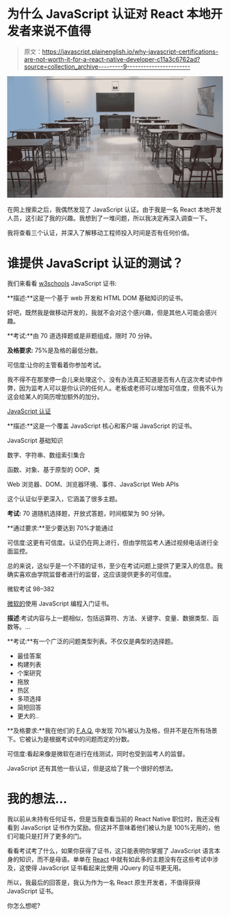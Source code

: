 # 为什么 JavaScript 认证对 React 本地开发者来说不值得

> 原文：<https://javascript.plainenglish.io/why-javascript-certifications-are-not-worth-it-for-a-react-native-developer-c11a3c6762ad?source=collection_archive---------9----------------------->

![](img/827185e99a3b9c80a09a760d5d9d2d04.png)

在网上搜索之后，我偶然发现了 JavaScript 认证。由于我是一名 React 本地开发人员，这引起了我的兴趣。我想到了一堆问题，所以我决定再深入调查一下。

我将查看三个认证，并深入了解移动工程师投入时间是否有任何价值。

# 谁提供 JavaScript 认证的测试？

我们来看看 [w3schools](https://www.w3schools.com/cert/cert_javascript.asp) JavaScript 证书:

**描述:**这是一个基于 web 开发和 HTML DOM 基础知识的证书。

好吧，既然我是做移动开发的，我就不会对这个感兴趣，但是其他人可能会感兴趣。

**考试:**由 70 道选择题或是非题组成，限时 70 分钟。

**及格要求:** 75%是及格的最低分数。

可信度:让你的主管看着你参加考试。

我不得不在那里停一会儿来处理这个。没有办法真正知道是否有人在这次考试中作弊，因为监考人可以是你认识的任何人。老板或老师可以增加可信度，但我不认为这会给某人的简历增加额外的加分。

[JavaScript 认证](https://www.javascriptinstitute.org/javascript-certification/)

**描述:**这是一个覆盖 JavaScript 核心和客户端 JavaScript 的证书。

JavaScript 基础知识

数字、字符串、数组索引集合

函数、对象、基于原型的 OOP、类

Web 浏览器、DOM、浏览器环境、事件、JavaScript Web APIs

这个认证似乎更深入，它涵盖了很多主题。

**考试:** 70 道随机选择题，开放式答题，时间框架为 90 分钟。

**通过要求:**至少要达到 70%才能通过

可信度:这更有可信度。认证仍在网上进行，但由学院监考人通过视频电话进行全面监控。

总的来说，这似乎是一个不错的证书，至少在考试问题上提供了更深入的信息。我确实喜欢由学院监督者进行的监督，这应该提供更多的可信度。

微软考试 98–382

[微软的](https://www.microsoft.com/en-us/learning/exam-98-382.aspx)使用 JavaScript 编程入门证书。

**描述**:考试内容与上一题相似，包括运算符、方法、关键字、变量、数据类型、函数等。…

**考试:**有一个广泛的问题类型列表。不仅仅是典型的选择题。

*   最佳答案
*   构建列表
*   个案研究
*   拖放
*   热区
*   多项选择
*   简短回答
*   更大的..

**及格要求:**我在他们的 [F.A.Q.](https://www.microsoft.com/en-us/learning/certification-exam-policies.aspx#scoring) 中发现 70%被认为及格，但并不是在所有场景下。它被认为是根据考试中的问题而定的分数。

可信度:看起来像是微软在进行在线测试，同时也受到监考人的监督。

JavaScript 还有其他一些认证，但是这给了我一个很好的想法。

# 我的想法…

我以前从未持有任何证书，但是当我查看当前的 React Native 职位时，我还没有看到 JavaScript 证书作为奖励。但这并不意味着他们被认为是 100%无用的，他们可能只是打开了更多的门。

看看考试考了什么，如果你获得了证书，这只能表明你掌握了 JavaScript 语言本身的知识，而不是母语。单单在 [React](https://reactnative.dev/docs/intro-react) 中就有如此多的主题没有在这些考试中涉及，这使得 JavaScript 证书看起来比使用 JQuery 的证书更无用。

所以，我最后的回答是，我认为作为一名 React 原生开发者，不值得获得 JavaScript 证书。

你怎么想呢?